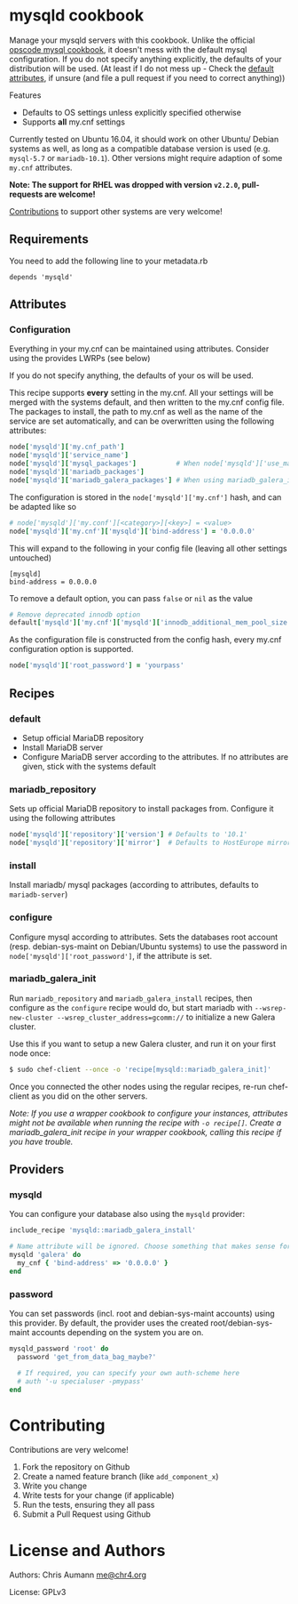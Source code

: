 # mysqld cookbook

Manage your mysqld servers with this cookbook.
Unlike the official [opscode mysql cookbook](https://github.com/opscode-cookbooks/mysql),
it doesn't mess with the default mysql configuration. If you do not specify anything explicitly, the
defaults of your distribution will be used.
(At least if I do not mess up - Check the
[default attributes](https://github.com/chr4/chef-mysqld/blob/master/attributes/defaults.rb),
if unsure (and file a pull request if you need to correct anything))

Features

* Defaults to OS settings unless explicitly specified otherwise
* Supports **all** my.cnf settings

Currently tested on Ubuntu 16.04, it should work on other Ubuntu/ Debian systems as well, as long as a compatible database version is used (e.g. `mysql-5.7` or `mariadb-10.1`).
Other versions might require adaption of some `my.cnf` attributes.

**Note: The support for RHEL was dropped with version `v2.2.0`, pull-requests are welcome!**

[Contributions](https://github.com/chr4/chef-mysqld#contributing) to support other systems are very
welcome!

## Requirements

You need to add the following line to your metadata.rb

    depends 'mysqld'


## Attributes

### Configuration

Everything in your my.cnf can be maintained using attributes.
Consider using the provides LWRPs (see below)

If you do not specify anything, the defaults of your os will be used.

This recipe supports **every** setting in the my.cnf.  All your settings will be merged with the
systems default, and then written to the my.cnf config file. The packages to install, the path to
my.cnf as well as the name of the service are set automatically, and can be overwritten using the
following attributes:


```ruby
node['mysqld']['my.cnf_path']
node['mysqld']['service_name']
node['mysqld']['mysql_packages']          # When node['mysqld']['use_mariadb'] == false
node['mysqld']['mariadb_packages']
node['mysqld']['mariadb_galera_packages'] # When using mariadb_galera_install recipe
```

The configuration is stored in the ```node['mysqld']['my.cnf']``` hash, and can be adapted like so


```ruby
# node['mysqld']['my.conf'][<category>][<key>] = <value>
node['mysqld']['my.cnf']['mysqld']['bind-address'] = '0.0.0.0'
```

This will expand to the following in your config file (leaving all other settings untouched)

```
[mysqld]
bind-address = 0.0.0.0
```

To remove a default option, you can pass `false` or `nil` as the value

```ruby
# Remove deprecated innodb option
default['mysqld']['my.cnf']['mysqld']['innodb_additional_mem_pool_size'] = false
```

As the configuration file is constructed from the config hash, every my.cnf configuration option is
supported.


```ruby
node['mysqld']['root_password'] = 'yourpass'
```



## Recipes

### default

- Setup official MariaDB repository
- Install MariaDB server
- Configure MariaDB server according to the attributes. If no attributes are given, stick with the
  systems default


### mariadb\_repository

Sets up official MariaDB repository to install packages from.
Configure it using the following attributes

```ruby
node['mysqld']['repository']['version'] # Defaults to '10.1'
node['mysqld']['repository']['mirror']  # Defaults to HostEurope mirror
```

### install

Install mariadb/ mysql packages (according to attributes, defaults to `mariadb-server`)

### configure

Configure mysql according to attributes. Sets the databases root account (resp. debian-sys-maint on
Debian/Ubuntu systems) to use the password in `node['mysqld']['root_password']`, if the attribute is
set.

### mariadb\_galera\_init

Run `mariadb_repository` and `mariadb_galera_install` recipes, then configure as the `configure`
recipe would do, but start mariadb with `--wsrep-new-cluster --wsrep_cluster_address=gcomm://` to
initialize a new Galera cluster.

Use this if you want to setup a new Galera cluster, and run it on your first node once:

```bash
$ sudo chef-client --once -o 'recipe[mysqld::mariadb_galera_init]'
```

Once you connected the other nodes using the regular recipes, re-run chef-client as you did on the
other servers.

*Note: If you use a wrapper cookbook to configure your instances, attributes might not be available
when running the recipe with `-o recipe[]`. Create a mariadb_galera_init recipe in your wrapper
cookbook, calling this recipe if you have trouble.*


## Providers

### mysqld

You can configure your database also using the `mysqld` provider:


```ruby
include_recipe 'mysqld::mariadb_galera_install'

# Name attribute will be ignored. Choose something that makes sense for you
mysqld 'galera' do
  my_cnf { 'bind-address' => '0.0.0.0' }
end
```

### password

You can set passwords (incl. root and debian-sys-maint accounts) using this provider.
By default, the provider uses the created root/debian-sys-maint accounts depending on the system you
are on.

```ruby
mysqld_password 'root' do
  password 'get_from_data_bag_maybe?'

  # If required, you can specify your own auth-scheme here
  # auth '-u specialuser -pmypass'
end
```


# Contributing

Contributions are very welcome!

1. Fork the repository on Github
2. Create a named feature branch (like `add_component_x`)
3. Write you change
4. Write tests for your change (if applicable)
5. Run the tests, ensuring they all pass
6. Submit a Pull Request using Github


# License and Authors

Authors: Chris Aumann <me@chr4.org>

License: GPLv3

